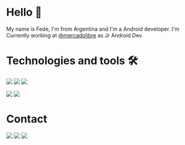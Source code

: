 # Hello 👋 
My name is Fede, I'm from Argentina and I'm a Android developer. I'm Currently working at [@mercadolibre](https://github.com/mercadolibre) as Jr Android Dev.

# Technologies and tools 🛠️
<img src="https://img.shields.io/badge/Kotlin-BE27E9?&style=for-the-badge&logo=kotlin&logoColor=white"></img> <img src="https://img.shields.io/badge/Java-ED8B00?style=for-the-badge&logo=java&logoColor=white"></img>
<img src="https://img.shields.io/badge/-Android-32DE84?style=for-the-badge&logo=Android&logoColor=white"></img>

<a target="_blank"><img src="https://img.shields.io/badge/IntelliJ_IDEA-000000.svg?style=for-the-badge&logo=intellij-idea&logoColor=white"></img></a>
<a target="_blank"><img src="https://img.shields.io/badge/Android_Studio-3DDC84?style=for-the-badge&logo=android-studio&logoColor=white"></img></a>

# Contact
<a target="_blank" href="https://www.linkedin.com/in/federicosalgado/"><img src="https://img.shields.io/badge/-LinkedIn-0077B5?style=for-the-badge&logo=Linkedin&logoColor=white"></img></a>
<a target="_blank" href="mailto:federicosalgado2002@gmail.com"><img src="https://img.shields.io/badge/-Gmail-D14836?style=for-the-badge&logo=Gmail&logoColor=white"></img></a>
<a target="_blank" href="https://drive.google.com/file/d/13-Wo0wLQERYLwUe4aJK5ull4hU3ycFMS/view"><img src="https://img.shields.io/badge/-Resume-lightgrey?style=for-the-badge&logoColor=white"></img></a>
